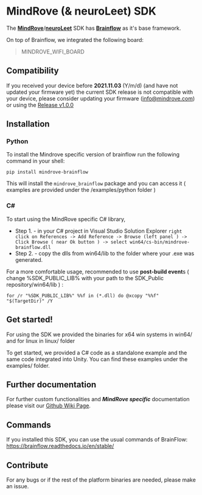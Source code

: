 
# MindRove (& neuroLeet) SDK


The <b>[MindRove](https://mindrove.com/)</b>/<b>[neuroLeet](https://neuroleet.gg/)</b> SDK has <b>[Brainflow](https://github.com/brainflow-dev/brainflow)</b>  as it's base framework. 

On top of Brainflow, we integrated the following board: 
> MINDROVE_WIFI_BOARD

## Compatibility 
If you received your device before **2021.11.03** (Y/m/d) (and have not updated your firmware yet) the current SDK release is not compatible with your device, please consider updating your firmware (<info@mindrove.com>) or using the [Release v1.0.0](https://github.com/MindRove/SDK_Public/releases/tag/v1.0.0)

## Installation 
### Python 
 To install the Mindrove specific version of brainflow run the following command in your shell: 

    pip install mindrove-brainflow

This will install the `mindrove_brainflow` package and you can access it ( examples are provided under the /examples/python folder )

### C# 
To start using the MindRove specific C# library, 
- Step 1. - in your C# project in Visual Studio Solution Explorer `right click on References -> Add Reference -> Browse (left panel ) -> Click Browse ( near Ok button ) -> select win64/cs-bin/mindrove-brainflow.dll`
- Step 2. -  copy the dlls from win64/lib to the folder where your .exe was generated. 

For a more comfortable usage, recommended to use **post-build event**s ( change %SDK_PUBLIC_LIB% with your path to the SDK_Public repository/win64/lib ) : 

    for /r "%SDK_PUBLIC_LIB%" %%f in (*.dll) do @xcopy "%%f" "$(TargetDir)" /Y

## Get started!
For using the SDK we provided the binaries for x64 win systems in win64/ and for linux in linux/ folder

To get started, we provided a C# code as a standalone example and the same code integrated into Unity. You can find these examples under the examples/ folder. 

## Further documentation
For further custom functionalities and ***MindRove specific*** documentation please visit our [Github Wiki Page](https://github.com/MindRove/SDK_Public/wiki). 

## Commands
If you installed this SDK, you can use the usual commands of BrainFlow: https://brainflow.readthedocs.io/en/stable/

## Contribute
For any bugs or if the rest of the platform binaries are needed, please make an issue.

